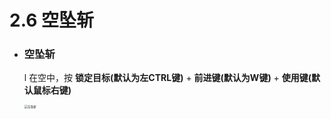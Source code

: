 # 2.6 空坠斩

- ### 空坠斩

  l 在空中，按 **锁定目标(默认为左CTRL键)** + **前进键(默认为W键)** + **使用键(默认鼠标右键)**
  
  <img src="空坠斩.assets/空坠斩.gif" alt="空坠斩" style="zoom:33%;" />